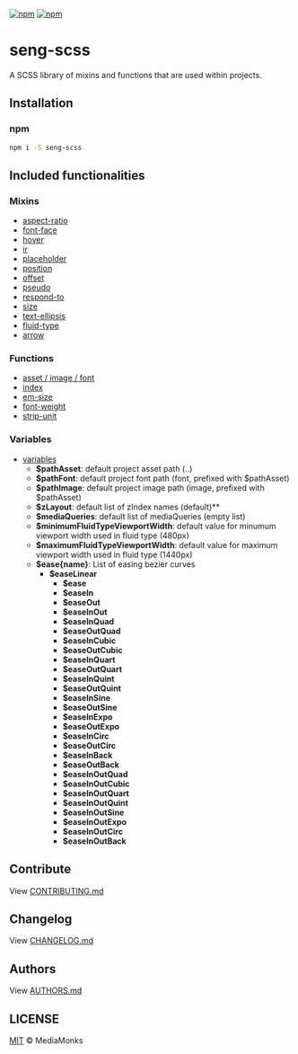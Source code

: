 [![npm](https://img.shields.io/npm/v/seng-scss.svg?maxAge=2592000)](https://www.npmjs.com/package/seng-scss)
[![npm](https://img.shields.io/npm/dm/seng-scss.svg?maxAge=2592000)](https://www.npmjs.com/package/seng-scss)

# seng-scss

A SCSS library of mixins and functions that are used within projects.

## Installation

### npm

```sh
npm i -S seng-scss
```

## Included functionalities

### Mixins

-   [aspect-ratio](./utils/mixin/_aspect-ratio.scss)
-   [font-face](./utils/mixin/_font-face.scss)
-   [hover](./utils/mixin/_hover.scss)
-   [ir](./utils/mixin/_image-replacement.scss)
-   [placeholder](./utils/mixin/_placeholder.scss)
-   [position](./utils/mixin/_position.scss)
-   [offset](./utils/mixin/_offset.scss)
-   [pseudo](./utils/mixin/_pseudo.scss)
-   [respond-to](./utils/mixin/_respond-to.scss)
-   [size](./utils/mixin/_size.scss)
-   [text-ellipsis](./utils/mixin/_text-ellipsis.scss)
-   [fluid-type](./utils/mixin/_fluid-type.scss)
-   [arrow](./utils/mixin/shape/_arrow.scss)

### Functions

-   [asset / image / font](./utils/function/_asset.scss)
-   [index](./utils/function/_zindex.scss)
-   [em-size](./utils/function/_em-size.scss)
-   [font-weight](./utils/function/_font-weight.scss)
-   [strip-unit](./utils/function/_strip-unit.scss)

### Variables

-   [variables](./utils/_variables.scss)
    -   **$pathAsset**: default project asset path (..)
    -   **$pathFont**: default project font path (font, prefixed with $pathAsset)
    -   **$pathImage**: default project image path (image, prefixed with $pathAsset)
    -   **$zLayout**: default list of zIndex names (default)\*\*
    -   **$mediaQueries**: default list of mediaQueries (empty list)
    -   **$minimumFluidTypeViewportWidth**: default value for minumum viewport width used in fluid type (480px)
    -   **$maximumFluidTypeViewportWidth**: default value for maximum viewport width used in fluid type (1440px)
    -   **$ease{name}**: List of easing bezier curves
        -   **$easeLinear**
            -   **$ease**
            -   **$easeIn**
            -   **$easeOut**
            -   **$easeInOut**
            -   **$easeInQuad**
            -   **$easeOutQuad**
            -   **$easeInCubic**
            -   **$easeOutCubic**
            -   **$easeInQuart**
            -   **$easeOutQuart**
            -   **$easeInQuint**
            -   **$easeOutQuint**
            -   **$easeInSine**
            -   **$easeOutSine**
            -   **$easeInExpo**
            -   **$easeOutExpo**
            -   **$easeInCirc**
            -   **$easeOutCirc**
            -   **$easeInBack**
            -   **$easeOutBack**
            -   **$easeInOutQuad**
            -   **$easeInOutCubic**
            -   **$easeInOutQuart**
            -   **$easeInOutQuint**
            -   **$easeInOutSine**
            -   **$easeInOutExpo**
            -   **$easeInOutCirc**
            -   **$easeInOutBack**

## Contribute

View [CONTRIBUTING.md](./CONTRIBUTING.md)

## Changelog

View [CHANGELOG.md](./CHANGELOG.md)

## Authors

View [AUTHORS.md](./AUTHORS.md)

## LICENSE

[MIT](./LICENSE) © MediaMonks
